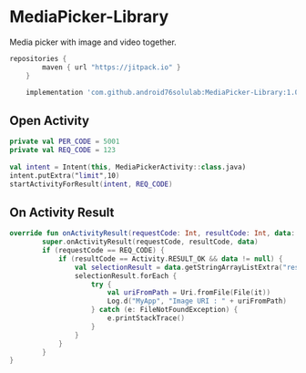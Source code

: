 # MediaPicker-Library
Media picker with image and video together.


```groovy
repositories {
        maven { url "https://jitpack.io" }  
    }
```

```groovy
    implementation 'com.github.android76solulab:MediaPicker-Library:1.0.1'
```

## Open Activity
```kotlin
private val PER_CODE = 5001
private val REQ_CODE = 123
                
val intent = Intent(this, MediaPickerActivity::class.java)
intent.putExtra("limit",10)
startActivityForResult(intent, REQ_CODE)
```

## On Activity Result
```kotlin
override fun onActivityResult(requestCode: Int, resultCode: Int, data: Intent?) {
        super.onActivityResult(requestCode, resultCode, data)
        if (requestCode == REQ_CODE) {
            if (resultCode == Activity.RESULT_OK && data != null) {
                val selectionResult = data.getStringArrayListExtra("result")
                selectionResult.forEach {
                    try {
                        val uriFromPath = Uri.fromFile(File(it))
                        Log.d("MyApp", "Image URI : " + uriFromPath)
                    } catch (e: FileNotFoundException) {
                        e.printStackTrace()
                    }
                }
            }
        }
}
```


                